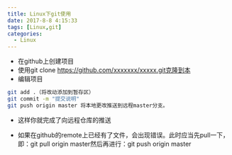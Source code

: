 ```yaml
---
title: Linux下git使用
date: 2017-8-8 4:15:33
tags: [Linux,git]
categories:
  - Linux
---
```

* 在github上创建项目
* 使用git clone https://github.com/xxxxxxx/xxxxx.git克隆到本
* 编辑项目
``` bash
git add .（将改动添加到暂存区）
git commit -m "提交说明"
git push origin master 将本地更改推送到远程master分支。
```
 
* 这样你就完成了向远程仓库的推送
 
* 如果在github的remote上已经有了文件，会出现错误。此时应当先pull一下，即：git pull origin master然后再进行：git push origin master

 
  